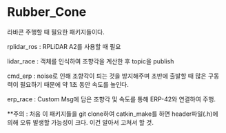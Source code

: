 # Rubber_Cone
라바콘 주행할 때 필요한 패키지들이다.

rplidar_ros : RPLiDAR A2를 사용할 때 필요

lidar_race : 객체를 인식하여 조향각을 계산한 후 topic을 publish

cmd_erp : noise로 인해 조향각이 틔는 것을 방지해주며 초반에 출발할 때 많은 구동력이 필요하기 때문에 약 1초 동안 속도를 높인다.

erp_race : Custom Msg에 담은 조향각 및 속도를 통해 ERP-42와 연결하여 주행.

**주의 : 처음 이 패키지들을 git clone하여 catkin_make를 하면 header파일(.h)에 의해 오류 발생할 가능성이 크다.
        이건 알아서 고쳐서 할 것.
